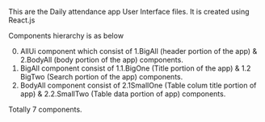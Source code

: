 This are the Daily attendance app User Interface files. It is created using React.js

Components hierarchy  is as below

0. AllUi  component which consist of 1.BigAll (header portion of the app) & 2.BodyAll (body portion of the app) components.
1. BigAll component consist of 1.1.BigOne (Title portion of the app) & 1.2 BigTwo (Search portion of the app) components.
2. BodyAll component consist of 2.1SmallOne (Table colum title portion of app) & 2.2.SmallTwo (Table data portion of app) components.


Totally 7 components.
